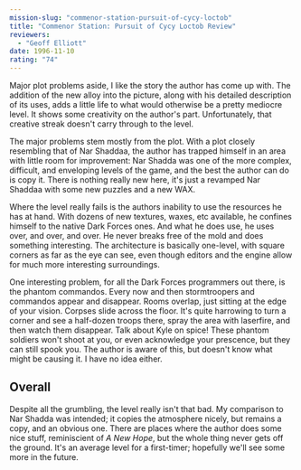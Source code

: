 ```yaml
---
mission-slug: "commenor-station-pursuit-of-cycy-loctob"
title: "Commenor Station: Pursuit of Cycy Loctob Review"
reviewers: 
  - "Geoff Elliott"
date: 1996-11-10
rating: "74"
---
```


Major plot problems aside, I like the story the author has come up with. The addition of the new alloy into the picture, along with his detailed description of its uses, adds a little life to what would otherwise be a pretty mediocre level. It shows some creativity on the author's part. Unfortunately, that creative streak doesn't carry through to the level.

The major problems stem mostly from the plot. With a plot closely resembling that of Nar Shaddaa, the author has trapped himself in an area with little room for improvement: Nar Shadda was one of the more complex, difficult, and enveloping levels of the game, and the best the author can do is copy it. There is nothing really new here, it's just a revamped Nar Shaddaa with some new puzzles and a new WAX.

Where the level really fails is the authors inability to use the resources he has at hand. With dozens of new textures, waxes, etc available, he confines himself to the native Dark Forces ones. And what he does use, he uses over, and over, and over. He never breaks free of the mold and does something interesting. The architecture is basically one-level, with square corners as far as the eye can see, even though editors and the engine allow for much more interesting surroundings.

One interesting problem, for all the Dark Forces programmers out there, is the phantom commandos. Every now and then stormtroopers and commandos appear and disappear. Rooms overlap, just sitting at the edge of your vision. Corpses slide across the floor. It's quite harrowing to turn a corner and see a half-dozen troops there, spray the area with laserfire, and then watch them disappear. Talk about Kyle on spice! These phantom soldiers won't shoot at you, or even acknowledge your prescence, but they can still spook you. The author is aware of this, but doesn't know what might be causing it. I have no idea either.


## Overall

Despite all the grumbling, the level really isn't that bad. My comparison to Nar Shadda was intended; it copies the atmosphere nicely, but remains a copy, and an obvious one. There are places where the author does some nice stuff, reminiscient of *A New Hope*, but the whole thing never gets off the ground. It's an average level for a first-timer; hopefully we'll see some more in the future.